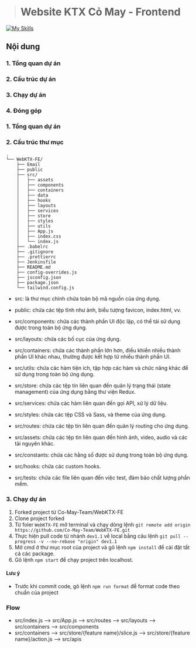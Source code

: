 > # Website KTX Cỏ May - Frontend
[![My Skills](https://skillicons.dev/icons?i=react,html,css,js,jquery,mysql,maven,eclipse,vim,github,stackoverflow)](https://skillicons.dev)

## Nội dung
### 1. Tổng quan dự án
### 2. Cấu trúc dự án
### 3. Chạy dự án
### 4. Đóng góp

### 1. Tổng quan dự án
### 2. Cấu trúc thư mục
```
.
└── WebKTX-FE/
    ├── Email
    ├── public
    ├── src/
    │   ├── assets
    │   ├── components
    │   ├── containers
    │   ├── data
    │   ├── hooks
    │   ├── layouts
    │   ├── services
    │   ├── store
    │   ├── styles
    │   ├── utils
    │   ├── App.js
    │   ├── index.css
    │   └── index.js
    ├── .babelrc
    ├── .gitignore
    ├── .prettierrc
    ├── Jenkinsfile
    ├── README.md
    ├── config-overrides.js
    ├── jsconfig.json
    ├── package.json
    └── tailwind.config.js
```
- src: là thư mục chính chứa toàn bộ mã nguồn của ứng dụng.

- public: chứa các tệp tĩnh như ảnh, biểu tượng favicon, index.html, vv.

- src/components: chứa các thành phần UI độc lập, có thể tái sử dụng được trong toàn bộ ứng dụng.

- src/layouts: chứa các bố cục của ứng dụng.

- src/containers: chứa các thành phần lớn hơn, điều khiển nhiều thành phần UI khác nhau, thường được kết hợp từ nhiều thành phần UI.

- src/utils: chứa các hàm tiện ích, tập hợp các hàm và chức năng khác để sử dụng trong toàn bộ ứng dụng.

- src/store: chứa các tệp tin liên quan đến quản lý trạng thái (state management) của ứng dụng bằng thư viện Redux.

- src/services: chứa các hàm liên quan đến gọi API, xử lý dữ liệu.

- src/styles: chứa các tệp CSS và Sass, và theme của ứng dụng.

- src/routes: chứa các tệp tin liên quan đến quản lý routing cho ứng dụng.

- src/assets: chứa các tệp tin liên quan đến hình ảnh, video, audio và các tài nguyên khác.

- src/constants: chứa các hằng số được sử dụng trong toàn bộ ứng dụng.

- src/hooks: chứa các custom hooks.

- src/tests: chứa các file liên quan đến việc test, đảm bảo chất lượng phần mềm.

### 3. Chạy dự án
1. Forked project từ Co-May-Team/WebKTX-FE
2. Clone project forked
3. Từ foler `WebKTX-FE` mở terminal và chạy dòng lệnh `git remote add origin https://github.com/Co-May-Team/WebKTX-FE.git`
4. Thực hiện pull code từ nhánh `dev1.1` về local bằng câu lệnh `git pull --progress -v --no-rebase "origin" dev1.1`
5. Mở cmd ở thư mục root của project và gõ lệnh `npm install` để cài đặt tất cả các package.
6. Gõ lệnh `npm start` để chạy project trên localhost.
#### Lưu ý
- Trước khi commit code, gõ lệnh `npm run format` để format code theo chuẩn của project

### Flow

- src/index.js --> src/App.js --> src/routes --> src/layouts --> src/containers --> src/components
- src/containers --> src/store/{feature name}/slice.js --> src/store/{feature name}/action.js --> src/apis
